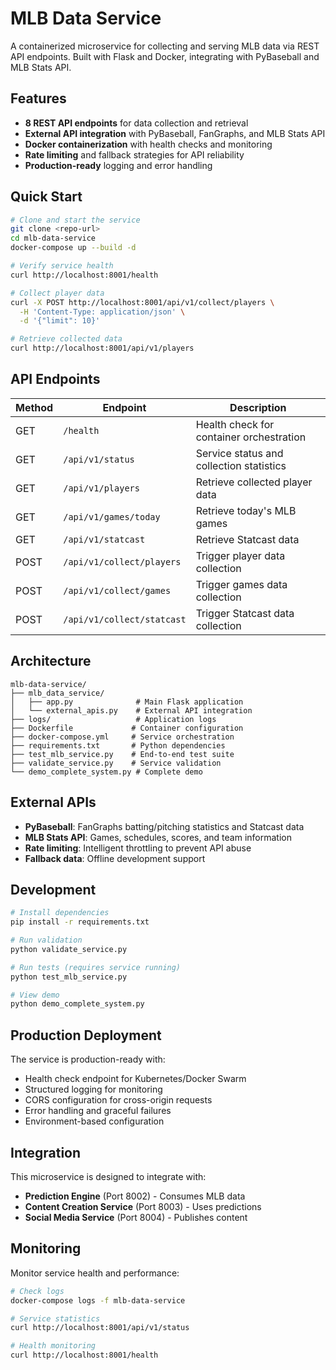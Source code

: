# MLB Data Service

A containerized microservice for collecting and serving MLB data via REST API endpoints. Built with Flask and Docker, integrating with PyBaseball and MLB Stats API.

## Features

- **8 REST API endpoints** for data collection and retrieval
- **External API integration** with PyBaseball, FanGraphs, and MLB Stats API  
- **Docker containerization** with health checks and monitoring
- **Rate limiting** and fallback strategies for API reliability
- **Production-ready** logging and error handling

## Quick Start

```bash
# Clone and start the service
git clone <repo-url>
cd mlb-data-service
docker-compose up --build -d

# Verify service health
curl http://localhost:8001/health

# Collect player data
curl -X POST http://localhost:8001/api/v1/collect/players \
  -H 'Content-Type: application/json' \
  -d '{"limit": 10}'

# Retrieve collected data
curl http://localhost:8001/api/v1/players
```

## API Endpoints

| Method | Endpoint | Description |
|--------|----------|-------------|
| GET | `/health` | Health check for container orchestration |
| GET | `/api/v1/status` | Service status and collection statistics |
| GET | `/api/v1/players` | Retrieve collected player data |
| GET | `/api/v1/games/today` | Retrieve today's MLB games |
| GET | `/api/v1/statcast` | Retrieve Statcast data |
| POST | `/api/v1/collect/players` | Trigger player data collection |
| POST | `/api/v1/collect/games` | Trigger games data collection |
| POST | `/api/v1/collect/statcast` | Trigger Statcast data collection |

## Architecture

```
mlb-data-service/
├── mlb_data_service/
│   ├── app.py              # Main Flask application
│   └── external_apis.py    # External API integration
├── logs/                   # Application logs
├── Dockerfile             # Container configuration
├── docker-compose.yml     # Service orchestration
├── requirements.txt       # Python dependencies
├── test_mlb_service.py    # End-to-end test suite
├── validate_service.py    # Service validation
└── demo_complete_system.py # Complete demo
```

## External APIs

- **PyBaseball**: FanGraphs batting/pitching statistics and Statcast data
- **MLB Stats API**: Games, schedules, scores, and team information
- **Rate limiting**: Intelligent throttling to prevent API abuse
- **Fallback data**: Offline development support

## Development

```bash
# Install dependencies
pip install -r requirements.txt

# Run validation
python validate_service.py

# Run tests (requires service running)
python test_mlb_service.py

# View demo
python demo_complete_system.py
```

## Production Deployment

The service is production-ready with:
- Health check endpoint for Kubernetes/Docker Swarm
- Structured logging for monitoring
- CORS configuration for cross-origin requests
- Error handling and graceful failures
- Environment-based configuration

## Integration

This microservice is designed to integrate with:
- **Prediction Engine** (Port 8002) - Consumes MLB data
- **Content Creation Service** (Port 8003) - Uses predictions
- **Social Media Service** (Port 8004) - Publishes content

## Monitoring

Monitor service health and performance:
```bash
# Check logs
docker-compose logs -f mlb-data-service

# Service statistics
curl http://localhost:8001/api/v1/status

# Health monitoring
curl http://localhost:8001/health
```